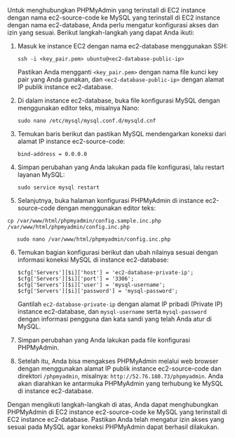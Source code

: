 Untuk menghubungkan PHPMyAdmin yang terinstall di EC2 instance dengan nama ec2-source-code ke MySQL yang terinstall di EC2 instance dengan nama ec2-database, Anda perlu mengatur konfigurasi akses dan izin yang sesuai. Berikut langkah-langkah yang dapat Anda ikuti:

1. Masuk ke instance EC2 dengan nama ec2-database menggunakan SSH:
   ```
   ssh -i <key_pair.pem> ubuntu@<ec2-database-public-ip>
   ```
   Pastikan Anda mengganti `<key_pair.pem>` dengan nama file kunci key pair yang Anda gunakan, dan `<ec2-database-public-ip>` dengan alamat IP publik instance ec2-database.

2. Di dalam instance ec2-database, buka file konfigurasi MySQL dengan menggunakan editor teks, misalnya Nano:
   ```
   sudo nano /etc/mysql/mysql.conf.d/mysqld.cnf
   ```

3. Temukan baris berikut dan pastikan MySQL mendengarkan koneksi dari alamat IP instance ec2-source-code:
   ```
   bind-address = 0.0.0.0
   ```

4. Simpan perubahan yang Anda lakukan pada file konfigurasi, lalu restart layanan MySQL:
   ```
   sudo service mysql restart
   ```

5. Selanjutnya, buka halaman konfigurasi PHPMyAdmin di instance ec2-source-code dengan menggunakan editor teks:
```
cp /var/www/html/phpmyadmin/config.sample.inc.php /var/www/html/phpmyadmin/config.inc.php
```   
```
   sudo nano /var/www/html/phpmyadmin/config.inc.php
   ```

6. Temukan bagian konfigurasi berikut dan ubah nilainya sesuai dengan informasi koneksi MySQL di instance ec2-database:
   ```
   $cfg['Servers'][$i]['host'] = 'ec2-database-private-ip';
   $cfg['Servers'][$i]['port'] = '3306';
   $cfg['Servers'][$i]['user'] = 'mysql-username';
   $cfg['Servers'][$i]['password'] = 'mysql-password';
   ```
   Gantilah `ec2-database-private-ip` dengan alamat IP pribadi (Private IP) instance ec2-database, dan `mysql-username` serta `mysql-password` dengan informasi pengguna dan kata sandi yang telah Anda atur di MySQL.

7. Simpan perubahan yang Anda lakukan pada file konfigurasi PHPMyAdmin.

8. Setelah itu, Anda bisa mengakses PHPMyAdmin melalui web browser dengan menggunakan alamat IP publik instance ec2-source-code dan direktori `/phpmyadmin`, misalnya: `http://52.76.180.73/phpmyadmin`. Anda akan diarahkan ke antarmuka PHPMyAdmin yang terhubung ke MySQL di instance ec2-database.

Dengan mengikuti langkah-langkah di atas, Anda dapat menghubungkan PHPMyAdmin di EC2 instance ec2-source-code ke MySQL yang terinstall di EC2 instance ec2-database. Pastikan Anda telah mengatur izin akses yang sesuai pada MySQL agar koneksi PHPMyAdmin dapat berhasil dilakukan.